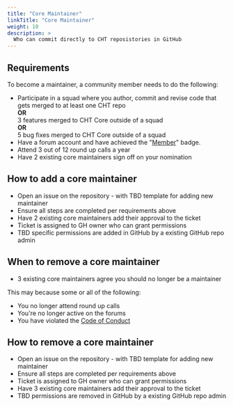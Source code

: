 ```yaml
---
title: "Core Maintainer"
linkTitle: "Core Maintainer"
weight: 10
description: >
  Who can commit directly to CHT reposistories in GitHub
---
```


## Requirements
To become a maintainer, a community member needs to do the following:

* Participate in a squad where you author, commit and revise code that gets merged to at least one CHT repo<br/>
  **OR**<br/>
  3 features merged to CHT Core outside of a squad<br/>
  **OR**<br/>
  5 bug fixes merged to CHT Core outside of a squad
* Have a forum account and have achieved the "[Member](https://forum.communityhealthtoolkit.org/badges/2/member)" badge. 
* Attend 3 out of 12 round up calls a year 
* Have 2 existing core maintainers sign off on your nomination 

## How to add a core maintainer

* Open an issue on the repository - with TBD template for adding new maintainer
* Ensure all steps are completed per requirements above
* Have 2 existing core maintainers add their approval to the ticket
* Ticket is assigned to GH owner who can grant permissions
* TBD specific permissions are added in GitHub by a existing GitHub repo admin

## When to remove a core maintainer

* 3 existing core maintainers agree you should no longer be a maintainer

This may because some or all of the following:
* You no longer attend round up calls
* You're no longer active on the forums
* You have violated the [Code of Conduct](/community/contributing/code-of-conduct) 


## How to remove a core maintainer 

* Open an issue on the repository - with TBD template for adding new maintainer
* Ensure all steps are completed per requirements above
* Ticket is assigned to GH owner who can grant permissions
* Have 3 existing core maintainers add their approval to the ticket
* TBD permissions are removed in GitHub by a existing GitHub repo admin
